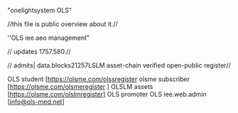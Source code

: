 "onelightsystem OLS" 

//this file is public overview about it.//

''OLS iee.aeo management" 

// updates 1757.580.//

// admits| data.blocks21257LSLM asset-chain verified open-public register//

OLS student [https://olsme.com/olssregister
olsme subscriber [https://olsme.com/olsmeregister ]
OLSLM assets [https://olsme.com/olslmregister]
OLS promoter OLS iee.web.admin [info@ols-med.net]

